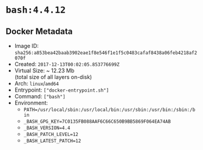 # `bash:4.4.12`

## Docker Metadata

- Image ID: `sha256:a853bea42baab3902eae1f8e546f1e1f5c0483cafaf8438a06feb4218af2070f`
- Created: `2017-12-13T00:02:05.853776699Z`
- Virtual Size: ~ 12.23 Mb  
  (total size of all layers on-disk)
- Arch: `linux`/`amd64`
- Entrypoint: `["docker-entrypoint.sh"]`
- Command: `["bash"]`
- Environment:
  - `PATH=/usr/local/sbin:/usr/local/bin:/usr/sbin:/usr/bin:/sbin:/bin`
  - `_BASH_GPG_KEY=7C0135FB088AAF6C66C650B9BB5869F064EA74AB`
  - `_BASH_VERSION=4.4`
  - `_BASH_PATCH_LEVEL=12`
  - `_BASH_LATEST_PATCH=12`
